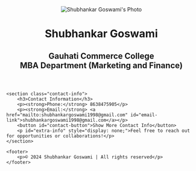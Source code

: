<!DOCTYPE html>
<html lang="en">
<head>
    <meta charset="UTF-8">
    <meta name="viewport" content="width=device-width, initial-scale=1.0">
    <meta http-equiv="X-UA-Compatible" content="IE=edge">
    <title>Shubhankar Goswami's Portfolio</title>
    <link rel="stylesheet" href="styles.css">
    <script defer src="script.js"></script> <!-- Added JavaScript -->
</head>
<body>
    <header>
        <div class="container">
            <img src="your-photo.jpg" alt="Shubhankar Goswami's Photo" class="profile-photo">
            <h1>Shubhankar Goswami</h1>
            <h2>Gauhati Commerce College<br>MBA Department (Marketing and Finance)</h2>
        </div>
    </header>

    <section class="contact-info">
        <h3>Contact Information</h3>
        <p><strong>Phone:</strong> 8638475905</p>
        <p><strong>Email:</strong> <a href="mailto:shubhankargoswami1998@gmail.com" id="email-link">shubhankargoswami1998@gmail.com</a></p>
        <button id="contact-button">Show More Contact Info</button>
        <p id="extra-info" style="display: none;">Feel free to reach out for opportunities or collaborations!</p>
    </section>

</head>
<body>

    <footer>
        <p>© 2024 Shubhankar Goswami | All rights reserved</p>
    </footer>
</body>
</html>
